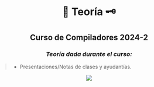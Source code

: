 <!--
https://youtu.be/PMH54eetPSo?t=32
-->

<div align="center">

#  📜 Teoría 🗝️

##   Curso de Compiladores 2024-2

### <em>  Teoría dada durante el curso: </em>

</div>

> - Presentaciones/Notas de clases y ayudantías.



<div align="center">

[![](https://media2.giphy.com/media/v1.Y2lkPTc5MGI3NjExaTYxYmI4bDRkZGNrZzk1bWo4eTF4ZHRhY2Y5MmltYW4zNTliMzk2YiZlcD12MV9pbnRlcm5hbF9naWZfYnlfaWQmY3Q9Zw/S3KhNnHajzZ4voJKYP/giphy.gif)](https://www.youtube.com/watch?v=HgzGwKwLmgM)

</div>

